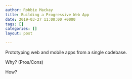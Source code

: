 ```yaml
---
author: Robbie Mackay
title: Building a Progressive Web App
date: 2019-03-27 11:00:00 +0000
tags: []
categories: []
layout: post

---
```

Prototyping web and mobile apps from a single codebase. 

Why? (Pros/Cons)

How?